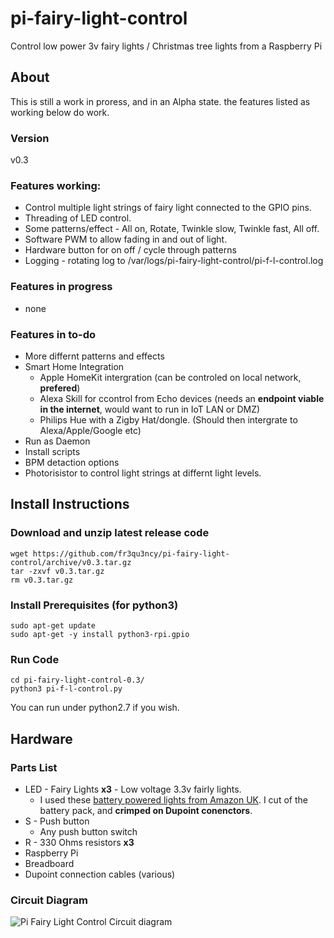 # pi-fairy-light-control
Control low power 3v fairy lights / Christmas tree lights from a Raspberry Pi

## About
This is still a work in proress, and in an Alpha state. the features listed as working below do work.
### Version
v0.3
### Features working:
* Control multiple light strings of fairy light connected to the GPIO pins.
* Threading of LED control.
* Some patterns/effect - All on, Rotate, Twinkle slow, Twinkle fast, All off.
* Software PWM to allow fading in and out of light.
* Hardware button for on off / cycle through patterns
* Logging - rotating log to /var/logs/pi-fairy-light-control/pi-f-l-control.log
### Features in progress
* none
### Features in to-do
* More differnt patterns and effects
* Smart Home Integration
    * Apple HomeKit intergration (can be controled on local network, **prefered**)
    * Alexa Skill for ccontrol from Echo devices (needs an **endpoint viable in the internet**, would want to run in IoT LAN or DMZ)
    * Philips Hue with a Zigby Hat/dongle. (Should then intergrate to Alexa/Apple/Google etc)
* Run as Daemon
* Install scripts
* BPM detaction options
* Photorisistor to control light strings at differnt light levels.

## Install Instructions
### Download and unzip latest release code
```
wget https://github.com/fr3qu3ncy/pi-fairy-light-control/archive/v0.3.tar.gz
tar -zxvf v0.3.tar.gz
rm v0.3.tar.gz
```

### Install Prerequisites (for python3)
```
sudo apt-get update
sudo apt-get -y install python3-rpi.gpio
```

### Run Code
```
cd pi-fairy-light-control-0.3/
python3 pi-f-l-control.py
```
You can run under python2.7 if you wish.

## Hardware
### Parts List
* LED - Fairy Lights **x3** - Low voltage 3.3v fairly lights.
    * I used these [battery powered lights from Amazon UK](https://www.amazon.co.uk/gp/product/B08FSQDRJX/ref=ppx_yo_dt_b_asin_image_o04_s00?ie=UTF8&psc=1). I cut of the battery pack, and **crimped on Dupoint conenctors**.
* S - Push button
    * Any push button switch
* R - 330 Ohms resistors **x3**
* Raspberry Pi
* Breadboard
* Dupoint connection cables (various)

### Circuit Diagram
![Pi Fairy Light Control Circuit diagram](https://user-images.githubusercontent.com/33297343/100523077-6cd20480-31a5-11eb-9c0d-f8271f841109.png)

